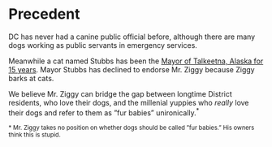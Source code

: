# Precedent

DC has never had a canine public official before, although there are many dogs working as public servants in emergency services.

Meanwhile a cat named Stubbs has been the [Mayor of Talkeetna, Alaska for 15 years](https://www.nydailynews.com/news/national/cat-mayor-alaska-town-15-years-article-1.1116263). Mayor Stubbs has declined to endorse Mr. Ziggy because Ziggy barks at cats.

We believe Mr. Ziggy can bridge the gap between longtime District residents, who love their dogs, and the millenial yuppies who *really* love their dogs and refer to them as ”fur babies” unironically.<sup>\*</sup></p>

<footer>
  <small>
    * Mr. Ziggy takes no position on whether dogs should be called ”fur babies.” His owners think this is stupid.
  </small>
</footer>
